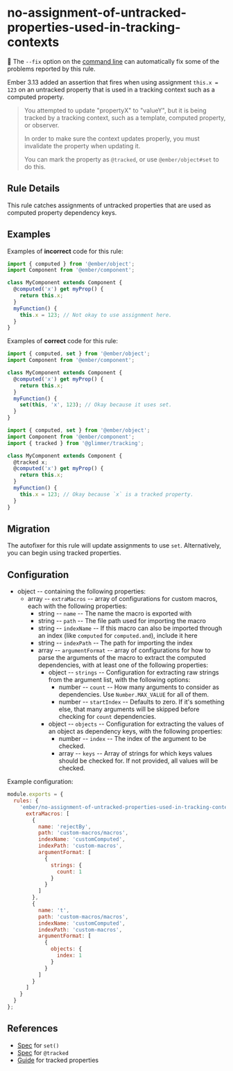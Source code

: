 # no-assignment-of-untracked-properties-used-in-tracking-contexts

:wrench: The `--fix` option on the [command line](https://eslint.org/docs/user-guide/command-line-interface#fixing-problems) can automatically fix some of the problems reported by this rule.

Ember 3.13 added an assertion that fires when using assignment `this.x = 123` on an untracked property that is used in a tracking context such as a computed property.

> You attempted to update "propertyX" to "valueY",
but it is being tracked by a tracking context, such as a template, computed property, or observer.
>
> In order to make sure the context updates properly, you must invalidate the property when updating it.
>
> You can mark the property as `@tracked`, or use `@ember/object#set` to do this.

## Rule Details

This rule catches assignments of untracked properties that are used as computed property dependency keys.

## Examples

Examples of **incorrect** code for this rule:

```js
import { computed } from '@ember/object';
import Component from '@ember/component';

class MyComponent extends Component {
  @computed('x') get myProp() {
    return this.x;
  }
  myFunction() {
    this.x = 123; // Not okay to use assignment here.
  }
}
```

Examples of **correct** code for this rule:

```js
import { computed, set } from '@ember/object';
import Component from '@ember/component';

class MyComponent extends Component {
  @computed('x') get myProp() {
    return this.x;
  }
  myFunction() {
    set(this, 'x', 123); // Okay because it uses set.
  }
}
```

```js
import { computed, set } from '@ember/object';
import Component from '@ember/component';
import { tracked } from '@glimmer/tracking';

class MyComponent extends Component {
  @tracked x;
  @computed('x') get myProp() {
    return this.x;
  }
  myFunction() {
    this.x = 123; // Okay because `x` is a tracked property.
  }
}
```

## Migration

The autofixer for this rule will update assignments to use `set`. Alternatively, you can begin using tracked properties.

## Configuration

* object -- containing the following properties:
  * array -- `extraMacros` -- array of configurations for custom macros, each with the following properties:
    * string -- `name` -- The name the macro is exported with
    * string -- `path` -- The file path used for importing the macro
    * string -- `indexName` -- If this macro can also be imported through an index (like `computed` for `computed.and`), include it here
    * string -- `indexPath` -- The path for importing the index
    * array -- `argumentFormat` -- array of configurations for how to parse the arguments of the macro to extract the computed dependencies, with at least one of the following properties:
      * object -- `strings` -- Configuration for extracting raw strings from the argument list, with the following options:
        * number -- `count` -- How many arguments to consider as dependencies. Use `Number.MAX_VALUE` for all of them.
        * number -- `startIndex` -- Defaults to zero. If it's something else, that many arguments will be skipped before checking for `count` dependencies.
      * object -- `objects` -- Configuration for extracting the values of an object as dependency keys, with the following properties:
        * number -- `index` -- The index of the argument to be checked.
        * array -- `keys` -- Array of strings for which keys values should be checked for. If not provided, all values will be checked.

Example configuration:
```js
module.exports = {
  rules: {
    'ember/no-assignment-of-untracked-properties-used-in-tracking-contexts': {
      extraMacros: [
        {
          name: 'rejectBy',
          path: 'custom-macros/macros',
          indexName: 'customComputed',
          indexPath: 'custom-macros',
          argumentFormat: [
            {
              strings: {
                count: 1
              }
            }
          ]
        },
        {
          name: 't',
          path: 'custom-macros/macros',
          indexName: 'customComputed',
          indexPath: 'custom-macros',
          argumentFormat: [
            {
              objects: {
                index: 1
              }
            }
          ]
        }
      ]
    }
  }
};
```        

## References

* [Spec](https://api.emberjs.com/ember/release/functions/@ember%2Fobject/set) for `set()`
* [Spec](https://api.emberjs.com/ember/3.16/functions/@glimmer%2Ftracking/tracked) for `@tracked`
* [Guide](https://guides.emberjs.com/release/upgrading/current-edition/tracked-properties/) for tracked properties
